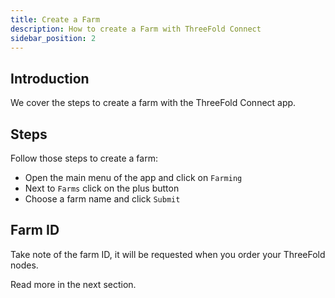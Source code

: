 ```yaml
---
title: Create a Farm
description: How to create a Farm with ThreeFold Connect
sidebar_position: 2
---
```


## Introduction

We cover the steps to create a farm with the ThreeFold Connect app.

## Steps

Follow those steps to create a farm:

- Open the main menu of the app and click on `Farming`
- Next to `Farms` click on the plus button
- Choose a farm name and click `Submit`

## Farm ID

Take note of the farm ID, it will be requested when you order your ThreeFold nodes. 

Read more in the next section.